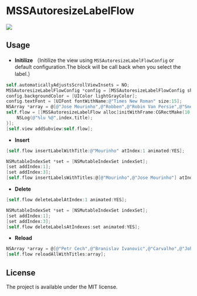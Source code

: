 # MSSAutoresizeLabelFlow 
![](https://raw.githubusercontent.com/immrss/MSSAutoresizeLabelFlow/master/DemoGif.gif)

## Usage
* **Initilize** （Initilize the view using `MSSAutoresizeLabelFlowConfig` or default configuration.The block will be call back when you select the label.）
```objective-c
self.automaticallyAdjustsScrollViewInsets = NO;
MSSAutoresizeLabelFlowConfig *config = [MSSAutoresizeLabelFlowConfig shareConfig];
config.backgroundColor = [UIColor lightGrayColor];
config.textFont = [UIFont fontWithName:@"Times New Roman" size:15];
NSArray *array = @[@"Jose Mourinho",@"Robben",@"Robin Van Persie",@"Sneijder",@"Didier Drogba",@"Frank Lampard",@"Terry"];
self.flow = [[MSSAutoresizeLabelFlow alloc]initWithFrame:CGRectMake(10, 100, [UIScreen mainScreen].bounds.size.width-20, 0) titles:array selectedHandler:^(NSUInteger index, NSString *title) {
    NSLog(@"%lu %@",index,title);
}];
[self.view addSubview:self.flow]; 
```
* **Insert**
```objective-c
[self.flow insertLabelWithTitle:@"Mourinho" atIndex:1 animated:YES];
```
```objective-c
NSMutableIndexSet *set = [NSMutableIndexSet indexSet];
[set addIndex:1];
[set addIndex:3];
[self.flow insertLabelsWithTitles:@[@"Mourinho",@"Jose Mourinho"] atIndexes:set animated:YES];
```
* **Delete**
```objective-c
[self.flow deleteLabelAtIndex:1 animated:YES];
```
```objective-c
NSMutableIndexSet *set = [NSMutableIndexSet indexSet];
[set addIndex:1];
[set addIndex:3];
[self.flow deleteLabelsAtIndexes:set animated:YES];
```
* **Reload**
```objective-c
NSArray *array = @[@"Petr Cech",@"Branislav Ivanovic",@"Carvalho",@"John Terry",@"Ashly Cole",@"Michael Essien",@"Frank Lampard",@"Michael Ballack",@"Joe Cole",@"Florent Malouda",@"Didier Drogba"];
[self.flow reloadAllWithTitles:array];
```
## License
The project is available under the MIT license.

